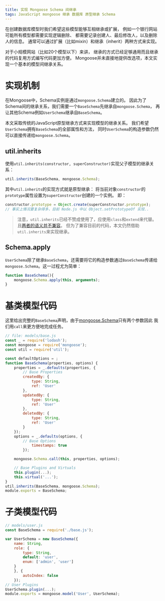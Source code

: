 ```yaml
---
title: 实现 Mongoose Schema 间继承
tags: JavaScript mongoose 继承 数据库 原型继承 Schema
---
```


在创建数据库模型时我们希望这些模型能够互相继承或扩展，
例如一个银行网站可能所有模型都需要实现逻辑删除、
都需要记录创建人、最后修改人，以及删除人的信息。
通常可以通过扩展（比如mixin）和继承（inherit）两种方式来实现。

对于小规模网站（比如20个模型以下）来讲，
继承的方式已经足够通用而且继承的代码复用方式编写代码更加方便。
Mongoose并未直接地提供改选项，本文实现一个基本的模型间继承关系。

<!--more-->

# 实现机制

在Mongoose中，Schema实例是通过`mongoose.Schema`建立的。
因此为了Schema间的继承关系，我们需要一个`BaseSchema`先继承自`mongoose.Schema`，
再让其他Schema例如`UserSchema`继承自`BaseSchema`。

本文采取传统的JavaScript原型继承方式来实现模型的继承关系。
我们希望`UserSchema`拥有`BaseSchema`的全部属性和方法，
同时`UserSchema`的构造参数仍然可以直接传递给`mongoose.Schema`。

## util.inherits

使用`util.inherits(constructor, superConstructor)`实现父子模型的继承关系：

```javascript
util.inherits(BaseSchema, mongoose.Schema);
```

其中`util.inherits`的实现方式就是原型继承：
将当前对象`constructor`的`prototype`属性设置为`superConstructor`创建的一个实例。
即：

```javascript
constructor.prototype = Object.create(superConstructor.prototype);
// 事实上情况要复杂得多，目前 Node.js 中以 Object.setPrototypeOf 实现..
```

> 注意，`util.inherits`已经不赞成使用了，应使用`class`和`extend`来代替。
> 且[两者的语义并不兼容][semantic-diff]。
> 但为了兼容目前的代码，本文仍然借助`util.inherits`来实现继承。

## Schema.apply

`UserSchema`除了继承`BaseSchema`，还需要将它的构造参数通过`BaseSchema`传递给`mongoose.Schema`。这一过程尤为简单：

```javascript
function BaseSchema(){
    mongoose.Schema.apply(this, arguments);
}
```

# 基类模型代码

这里给出完整的`BaseSchema`声明，由于[mongoose.Schema][schema]只有两个参数因此
我们用`call`来更方便地完成任务。

```javascript
// file: models/base.js
const _ = require('lodash');
const mongoose = require('mongoose');
const util = require('util');

const defaultOptions = ;
function BaseSchema(properties, options) {
    properties = _.defaults(properties, {
        // Base Properties
        createdBy: {
            type: String,
            ref: 'User'
        },
        updatedBy: {
            type: String,
            ref: 'User'
        },
        deletedBy: {
            type: String,
            ref: 'User'
        }
    });
    options = _.defaults(options, {
        // Base Options
            timestamps: true
        });

    mongoose.Schema.call(this, properties, options);

    // Base Plugins and Virtuals
    this.plugin(...);
    this.virtual('...');
}
util.inherits(BaseSchema, mongoose.Schema);
module.exports = BaseSchema;
```

# 子类模型代码

```javascript
// models/user.js
const BaseSchema = require('./base.js');

var UserSchema = new BaseSchema({
    name: String,
    role: {
        type: String,
        default: 'user',
        enum: ['admin', 'user']
    }
    }, {
        autoIndex: false
    });
// User Plugins
UserSchema.plugin(...);
module.exports = mongoose.model('User', UserSchema);
```

[semantic-diff]: https://github.com/nodejs/node/issues/4179
[schema]: http://mongoosejs.com/docs/api.html#schema_Schema
